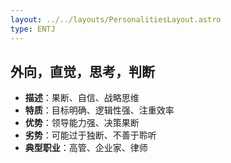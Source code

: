 ```yaml
---
layout: ../../layouts/PersonalitiesLayout.astro
type: ENTJ
---
```

## 外向，直觉，思考，判断
- **描述**：果断、自信、战略思维
- **特质**：目标明确、逻辑性强、注重效率
- **优势**：领导能力强、决策果断
- **劣势**：可能过于独断、不善于聆听
- **典型职业**：高管、企业家、律师
